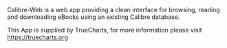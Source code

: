 Calibre-Web is a web app providing a clean interface for browsing, reading and downloading eBooks using an existing Calibre database.

This App is supplied by TrueCharts, for more information please visit https://truecharts.org

